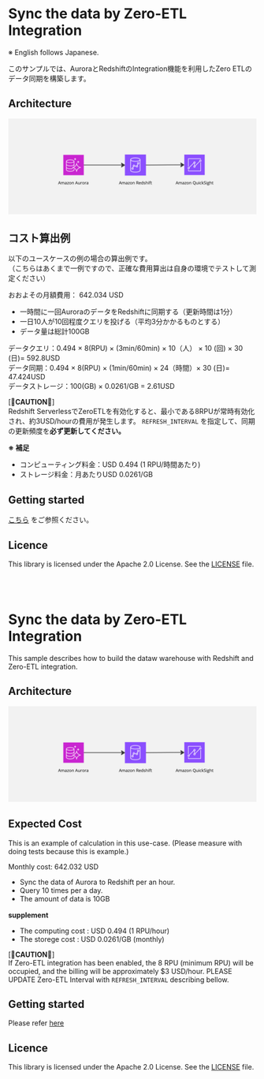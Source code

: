 # Sync the data by Zero-ETL Integration

※ English follows Japanese.

このサンプルでは、AuroraとRedshiftのIntegration機能を利用したZero ETLのデータ同期を構築します。

## Architecture 
![Architecture](./doc/image/arch.jpg)

## コスト算出例
以下のユースケースの例の場合の算出例です。  
（こちらはあくまで一例ですので、正確な費用算出は自身の環境でテストして測定ください）

おおよその月額費用： 642.034 USD

* 一時間に一回AuroraのデータをRedshiftに同期する（更新時間は1分）
* 一日10人が10回程度クエリを投げる（平均3分かかるものとする）
* データ量は総計100GB

データクエリ：0.494 × 8(RPU) × (3min/60min) × 10（人） × 10 (回) × 30 (日)= 592.8USD  
データ同期：0.494 × 8(RPU) × (1min/60min) × 24（時間）× 30 (日)= 47.424USD  
データストレージ：100(GB) × 0.0261/GB = 2.61USD  

[📣**CAUTION**📣]  
Redshift ServerlessでZeroETLを有効化すると、最小である8RPUが常時有効化され、約3USD/hourの費用が発生します。  `REFRESH_INTERVAL` を指定して、同期の更新頻度を**必ず更新してください。**

**※ 補足**
* コンピューティング料金：USD 0.494 (1 RPU/時間あたり)
* ストレージ料金：月あたりUSD 0.0261/GB


## Getting started

[こちら](./doc/ja.md)  をご参照ください。


## Licence 
This library is licensed under the Apache 2.0 License. See the [LICENSE](./LICENSE) file.

<br>
<br>

# Sync the data by Zero-ETL Integration


This sample describes how to build the dataw warehouse with Redshift and Zero-ETL integration.

## Architecture 
![Architecture](./doc/image/arch.jpg)


## Expected Cost

This is an example of calculation in this use-case.
(Please measure with doing tests because this is example.)

Monthly cost: 642.032 USD

* Sync the data of Aurora to Redshift per an hour. 
* Query 10 times per a day.
* The amount of data is 10GB

**supplement**　 
* The computing cost : USD 0.494 (1 RPU/hour)
* The storege cost :  USD 0.0261/GB (monthly)

[📣**CAUTION**📣]   
If Zero-ETL integration has been enabled, the 8 RPU (minimum RPU) will be occupied, and the billing will be approximately $3 USD/hour. PLEASE UPDATE Zero-ETL Interval with `REFRESH_INTERVAL` describing bellow.


## Getting started

Please refer [here](./doc/en.md)

## Licence 
This library is licensed under the Apache 2.0 License. See the [LICENSE](./LICENSE) file.